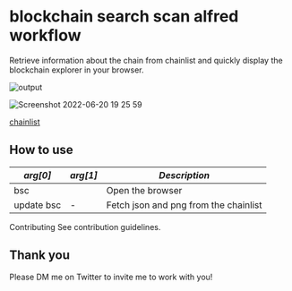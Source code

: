 # blockchain search scan alfred workflow

Retrieve information about the chain from chainlist and quickly display the blockchain explorer in your browser.


![output](https://user-images.githubusercontent.com/86597541/174582174-f4e3f8e2-31a6-4b0a-a464-b9f5e690603e.gif)


![Screenshot 2022-06-20 19 25 59](https://user-images.githubusercontent.com/86597541/174582310-03702758-db61-429f-9271-e400bbc8d72b.png)

[chainlist](https://chainlist.org/ "Qiita Home")


## How to use

|***arg[0]***    |***arg[1]***     |***Description***     |
|--------|-------|-------|
|bsc| <chain name> |Open the browser|
|update bsc|-|Fetch json and png from the chainlist|

  
Contributing
See contribution guidelines.

## Thank you

Please DM me on Twitter to invite me to work with you!
